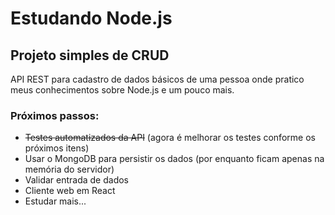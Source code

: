 # Estudando Node.js
## Projeto simples de CRUD

API REST para cadastro de dados básicos de uma pessoa onde pratico meus conhecimentos sobre Node.js e um pouco mais.

### Próximos passos:
- ~~Testes automatizados da API~~ (agora é melhorar os testes conforme os próximos itens)
- Usar o MongoDB para persistir os dados (por enquanto ficam apenas na memória do servidor)
- Validar entrada de dados
- Cliente web em React
- Estudar mais...
